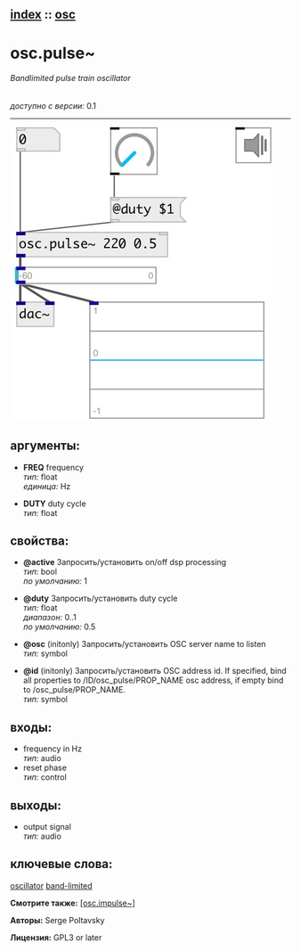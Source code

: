 [index](index.html) :: [osc](category_osc.html)
---

# osc.pulse~

###### Bandlimited pulse train oscillator

*доступно с версии:* 0.1

---




[![example](../examples/img/osc.pulse~.jpg)](../examples/pd/osc.pulse~.pd)



## аргументы:

* **FREQ**
frequency<br>
_тип:_ float<br>
_единица:_ Hz<br>

* **DUTY**
duty cycle<br>
_тип:_ float<br>





## свойства:

* **@active** 
Запросить/установить on/off dsp processing<br>
_тип:_ bool<br>
_по умолчанию:_ 1<br>

* **@duty** 
Запросить/установить duty cycle<br>
_тип:_ float<br>
_диапазон:_ 0..1<br>
_по умолчанию:_ 0.5<br>

* **@osc** (initonly)
Запросить/установить OSC server name to listen<br>
_тип:_ symbol<br>

* **@id** (initonly)
Запросить/установить OSC address id. If specified, bind all properties to /ID/osc_pulse/PROP_NAME
osc address, if empty bind to /osc_pulse/PROP_NAME.<br>
_тип:_ symbol<br>



## входы:

* frequency in Hz<br>
_тип:_ audio
* reset phase<br>
_тип:_ control



## выходы:

* output signal<br>
_тип:_ audio



## ключевые слова:

[oscillator](keywords/oscillator.html)
[band-limited](keywords/band-limited.html)



**Смотрите также:**
[\[osc.impulse~\]](osc.impulse~.html)




**Авторы:** Serge Poltavsky




**Лицензия:** GPL3 or later





